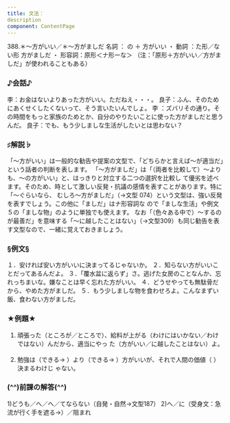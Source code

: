 ```yaml
---
title: 文法：
description
component: ContentPage
---
```



388.＊～方がいい／＊～方がましだ
名詞 ： の ＋ 方がいい ・
動詞 ：た形／ない形 方がましだ ・
形容詞：原形＜ナ形ーな＞
（注：「原形＋方がいい／方がましだ」が使われることもある）
### ♪会話♪
李：お金はないよりあった方がいい。ただねえ・・・。
良子：ふん、そのためにあくせくしたくないって、そう言いたいんでしょ。
李 ：ズバリその通り。その時間をもっと家族のためとか、自分のやりたいことに使った方がましだと思うんだ。 良子：でも、もう少しましな生活がしたいとは思わない？
### ♯解説♭
「～方がいい」は一般的な勧告や提案の文型で、「どちらかと言えば～が適当だ」という話者の判断を表します。 「～方がましだ」は「（両者を比較して）～よりも、～の方がいい」と、はっきりと対立する二つの選択を比較し て優劣を述べます。そのため、時として激しい反発・抗議の感情を表すことがあります。特に「～ぐらいなら、 むしろ～方がましだ」（→文型 074）という文型は、強い反発を表すでしょう。この他に「ましだ」はナ形容詞な ので「ましな生活」や例文５の「ましな物」のように単独でも使えます。
なお「（色々ある中で）～するのが最善だ」を意味する「～に越したことはない」（→文型309）も同じ勧告を表 す文型なので、一緒に覚えておきましょう。
### §例文§
１．安ければ安い方がいいに決まってるじゃないか。
２．知らない方がいいことだってあるんだよ。
３．「覆水盆に返らず」さ。逃げた女房のことなんか、忘れっちまいな。嫌なことは早く忘れた方がいい。
４．どうせやっても無駄骨だから、やめた方がましだ。
５．もう少しましな物を食わせろよ。こんなまずい飯、食わない方がましだ。
### ★例題★
1) 頑張った（ところが／ところで）、給料が上がる（わけにはいかない／わけではない）んだから、適当にやっ
た（方がいい／に越したことはない）よ。    
2) 勉強は（できる→ ）より（できる→ ）方がいいが、それで人間の価値（ ）決まるわけじ
ゃない。      
### (^^)前課の解答(^^)
1)どうも／へ／へ／てならない（自発・自然→文型187）
2)へ／に（受身文：急流が行く手を遮る→）／阻まれ
